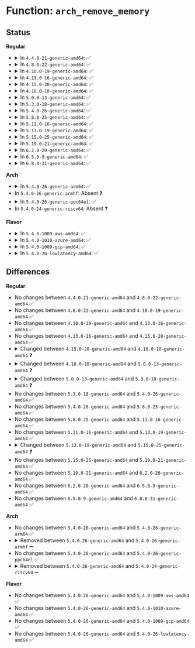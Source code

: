 # Function: <code>arch_remove_memory</code>

## Status
<b>Regular</b>
<ul>
<li>
<details>
<summary>In <code>4.4.0-21-generic-amd64</code>: ✅</summary>

```c
int arch_remove_memory(u64 start, u64 size)
```

```json
{
  "name": "arch_remove_memory",
  "collision_type": "Unique Global",
  "inline_type": "No",
  "funcs": [
    {
      "addr": 18446744071587335424,
      "name": "arch_remove_memory",
      "external": true,
      "loc": "arch/x86/mm/init_64.c:1017",
      "file": "arch/x86/mm/init_64.c",
      "inline": "seen, unknown",
      "caller_inline": [],
      "caller_func": [
        "kernel/memremap.c:devm_memremap_pages_release",
        "mm/memory_hotplug.c:remove_memory"
      ]
    }
  ],
  "symbols": [
    {
      "addr": 18446744071587335424,
      "name": "arch_remove_memory",
      "section": ".text",
      "bind": "STB_GLOBAL",
      "size": 191
    }
  ]
}
```
</details>
</li>
<li>
<details>
<summary>In <code>4.8.0-22-generic-amd64</code>: ✅</summary>

```c
int arch_remove_memory(u64 start, u64 size)
```

```json
{
  "name": "arch_remove_memory",
  "collision_type": "Unique Global",
  "inline_type": "No",
  "funcs": [
    {
      "addr": 18446744071587833824,
      "name": "arch_remove_memory",
      "external": true,
      "loc": "arch/x86/mm/init_64.c:959",
      "file": "arch/x86/mm/init_64.c",
      "inline": "seen, unknown",
      "caller_inline": [],
      "caller_func": [
        "kernel/memremap.c:devm_memremap_pages_release",
        "mm/memory_hotplug.c:remove_memory"
      ]
    }
  ],
  "symbols": [
    {
      "addr": 18446744071587833824,
      "name": "arch_remove_memory",
      "section": ".text",
      "bind": "STB_GLOBAL",
      "size": 217
    }
  ]
}
```
</details>
</li>
<li>
<details>
<summary>In <code>4.10.0-19-generic-amd64</code>: ✅</summary>

```c
int arch_remove_memory(u64 start, u64 size)
```

```json
{
  "name": "arch_remove_memory",
  "collision_type": "Unique Global",
  "inline_type": "No",
  "funcs": [
    {
      "addr": 18446744071588049200,
      "name": "arch_remove_memory",
      "external": true,
      "loc": "arch/x86/mm/init_64.c:949",
      "file": "arch/x86/mm/init_64.c",
      "inline": "seen, unknown",
      "caller_inline": [],
      "caller_func": [
        "kernel/memremap.c:devm_memremap_pages_release",
        "mm/memory_hotplug.c:remove_memory"
      ]
    }
  ],
  "symbols": [
    {
      "addr": 18446744071588049200,
      "name": "arch_remove_memory",
      "section": ".text",
      "bind": "STB_GLOBAL",
      "size": 211
    }
  ]
}
```
</details>
</li>
<li>
<details>
<summary>In <code>4.13.0-16-generic-amd64</code>: ✅</summary>

```c
int arch_remove_memory(u64 start, u64 size)
```

```json
{
  "name": "arch_remove_memory",
  "collision_type": "Unique Global",
  "inline_type": "No",
  "funcs": [
    {
      "addr": 18446744071588276384,
      "name": "arch_remove_memory",
      "external": true,
      "loc": "arch/x86/mm/init_64.c:1127",
      "file": "arch/x86/mm/init_64.c",
      "inline": "seen, unknown",
      "caller_inline": [],
      "caller_func": [
        "kernel/memremap.c:devm_memremap_pages_release",
        "mm/memory_hotplug.c:remove_memory"
      ]
    }
  ],
  "symbols": [
    {
      "addr": 18446744071588276384,
      "name": "arch_remove_memory",
      "section": ".text",
      "bind": "STB_GLOBAL",
      "size": 180
    }
  ]
}
```
</details>
</li>
<li>
<details>
<summary>In <code>4.15.0-20-generic-amd64</code>: ✅</summary>

```c
int arch_remove_memory(u64 start, u64 size)
```

```json
{
  "name": "arch_remove_memory",
  "collision_type": "Unique Global",
  "inline_type": "No",
  "funcs": [
    {
      "addr": 18446744071588841936,
      "name": "arch_remove_memory",
      "external": true,
      "loc": "arch/x86/mm/init_64.c:1135",
      "file": "arch/x86/mm/init_64.c",
      "inline": "seen, unknown",
      "caller_inline": [],
      "caller_func": [
        "kernel/memremap.c:devm_memremap_pages_release",
        "mm/memory_hotplug.c:remove_memory",
        "mm/hmm.c:hmm_devmem_release"
      ]
    }
  ],
  "symbols": [
    {
      "addr": 18446744071588841936,
      "name": "arch_remove_memory",
      "section": ".text",
      "bind": "STB_GLOBAL",
      "size": 180
    }
  ]
}
```
</details>
</li>
<li>
<details>
<summary>In <code>4.18.0-10-generic-amd64</code>: ✅</summary>

```c
int arch_remove_memory(u64 start, u64 size, struct vmem_altmap * altmap)
```

```json
{
  "name": "arch_remove_memory",
  "collision_type": "Unique Global",
  "inline_type": "No",
  "funcs": [
    {
      "addr": 18446744071589221152,
      "name": "arch_remove_memory",
      "external": true,
      "loc": "arch/x86/mm/init_64.c:1151",
      "file": "arch/x86/mm/init_64.c",
      "inline": "seen, unknown",
      "caller_inline": [],
      "caller_func": [
        "kernel/memremap.c:devm_memremap_pages_release",
        "mm/memory_hotplug.c:remove_memory",
        "mm/hmm.c:hmm_devmem_release"
      ]
    }
  ],
  "symbols": [
    {
      "addr": 18446744071589221152,
      "name": "arch_remove_memory",
      "section": ".text",
      "bind": "STB_GLOBAL",
      "size": 189
    }
  ]
}
```
</details>
</li>
<li>
<details>
<summary>In <code>5.0.0-13-generic-amd64</code>: ✅</summary>

```c
int arch_remove_memory(int nid, u64 start, u64 size, struct vmem_altmap * altmap)
```

```json
{
  "name": "arch_remove_memory",
  "collision_type": "Unique Global",
  "inline_type": "No",
  "funcs": [
    {
      "addr": 18446744071589463360,
      "name": "arch_remove_memory",
      "external": true,
      "loc": "arch/x86/mm/init_64.c:1144",
      "file": "arch/x86/mm/init_64.c",
      "inline": "seen, unknown",
      "caller_inline": [],
      "caller_func": [
        "kernel/memremap.c:devm_memremap_pages_release",
        "mm/memory_hotplug.c:__remove_memory"
      ]
    }
  ],
  "symbols": [
    {
      "addr": 18446744071589463360,
      "name": "arch_remove_memory",
      "section": ".text",
      "bind": "STB_GLOBAL",
      "size": 186
    }
  ]
}
```
</details>
</li>
<li>
<details>
<summary>In <code>5.3.0-18-generic-amd64</code>: ✅</summary>

```c
void arch_remove_memory(int nid, u64 start, u64 size, struct vmem_altmap * altmap)
```

```json
{
  "name": "arch_remove_memory",
  "collision_type": "Unique Global",
  "inline_type": "No",
  "funcs": [
    {
      "addr": 18446744071589923567,
      "name": "arch_remove_memory",
      "external": true,
      "loc": "arch/x86/mm/init_64.c:1210",
      "file": "arch/x86/mm/init_64.c",
      "inline": "seen, unknown",
      "caller_inline": [],
      "caller_func": [
        "mm/memory_hotplug.c:try_remove_memory",
        "mm/memory_hotplug.c:add_memory_resource",
        "mm/memremap.c:devm_memremap_pages_release"
      ]
    }
  ],
  "symbols": [
    {
      "addr": 18446744071589923567,
      "name": "arch_remove_memory",
      "section": ".text",
      "bind": "STB_GLOBAL",
      "size": 142
    }
  ]
}
```
</details>
</li>
<li>
<details>
<summary>In <code>5.4.0-26-generic-amd64</code>: ✅</summary>

```c
void arch_remove_memory(int nid, u64 start, u64 size, struct vmem_altmap * altmap)
```

```json
{
  "name": "arch_remove_memory",
  "collision_type": "Unique Global",
  "inline_type": "No",
  "funcs": [
    {
      "addr": 18446744071590149743,
      "name": "arch_remove_memory",
      "external": true,
      "loc": "arch/x86/mm/init_64.c:1210",
      "file": "arch/x86/mm/init_64.c",
      "inline": "seen, unknown",
      "caller_inline": [],
      "caller_func": [
        "mm/memory_hotplug.c:try_remove_memory",
        "mm/memory_hotplug.c:add_memory_resource",
        "mm/memremap.c:memunmap_pages"
      ]
    }
  ],
  "symbols": [
    {
      "addr": 18446744071590149743,
      "name": "arch_remove_memory",
      "section": ".text",
      "bind": "STB_GLOBAL",
      "size": 74
    }
  ]
}
```
</details>
</li>
<li>
<details>
<summary>In <code>5.8.0-25-generic-amd64</code>: ✅</summary>

```c
void arch_remove_memory(int nid, u64 start, u64 size, struct vmem_altmap * altmap)
```

```json
{
  "name": "arch_remove_memory",
  "collision_type": "Unique Global",
  "inline_type": "No",
  "funcs": [
    {
      "addr": 18446744071591168355,
      "name": "arch_remove_memory",
      "external": true,
      "loc": "arch/x86/mm/init_64.c:1218",
      "file": "arch/x86/mm/init_64.c",
      "inline": "seen, unknown",
      "caller_inline": [],
      "caller_func": [
        "mm/memory_hotplug.c:try_remove_memory",
        "mm/memory_hotplug.c:add_memory_resource",
        "mm/memory_hotplug.c:add_memory_resource",
        "mm/memremap.c:memunmap_pages"
      ]
    }
  ],
  "symbols": [
    {
      "addr": 18446744071591168355,
      "name": "arch_remove_memory",
      "section": ".text",
      "bind": "STB_GLOBAL",
      "size": 80
    }
  ]
}
```
</details>
</li>
<li>
<details>
<summary>In <code>5.11.0-16-generic-amd64</code>: ✅</summary>

```c
void arch_remove_memory(int nid, u64 start, u64 size, struct vmem_altmap * altmap)
```

```json
{
  "name": "arch_remove_memory",
  "collision_type": "Unique Global",
  "inline_type": "No",
  "funcs": [
    {
      "addr": 18446744071591664117,
      "name": "arch_remove_memory",
      "external": true,
      "loc": "arch/x86/mm/init_64.c:1212",
      "file": "arch/x86/mm/init_64.c",
      "inline": "seen, unknown",
      "caller_inline": [],
      "caller_func": [
        "mm/memory_hotplug.c:try_remove_memory",
        "mm/memory_hotplug.c:add_memory_resource",
        "mm/memory_hotplug.c:add_memory_resource",
        "mm/memremap.c:pageunmap_range"
      ]
    }
  ],
  "symbols": [
    {
      "addr": 18446744071591664117,
      "name": "arch_remove_memory",
      "section": ".text",
      "bind": "STB_GLOBAL",
      "size": 80
    }
  ]
}
```
</details>
</li>
<li>
<details>
<summary>In <code>5.13.0-19-generic-amd64</code>: ✅</summary>

```c
void arch_remove_memory(int nid, u64 start, u64 size, struct vmem_altmap * altmap)
```

```json
{
  "name": "arch_remove_memory",
  "collision_type": "Unique Global",
  "inline_type": "No",
  "funcs": [
    {
      "addr": 18446744071591607941,
      "name": "arch_remove_memory",
      "external": true,
      "loc": "arch/x86/mm/init_64.c:1257",
      "file": "arch/x86/mm/init_64.c",
      "inline": "seen, unknown",
      "caller_inline": [],
      "caller_func": [
        "mm/memory_hotplug.c:try_remove_memory",
        "mm/memory_hotplug.c:add_memory_resource",
        "mm/memremap.c:memunmap_pages"
      ]
    }
  ],
  "symbols": [
    {
      "addr": 18446744071591607941,
      "name": "arch_remove_memory",
      "section": ".text",
      "bind": "STB_GLOBAL",
      "size": 80
    }
  ]
}
```
</details>
</li>
<li>
<details>
<summary>In <code>5.15.0-25-generic-amd64</code>: ✅</summary>

```c
void arch_remove_memory(u64 start, u64 size, struct vmem_altmap * altmap)
```

```json
{
  "name": "arch_remove_memory",
  "collision_type": "Unique Global",
  "inline_type": "No",
  "funcs": [
    {
      "addr": 18446744071592781330,
      "name": "arch_remove_memory",
      "external": true,
      "loc": "arch/x86/mm/init_64.c:1258",
      "file": "arch/x86/mm/init_64.c",
      "inline": "seen, unknown",
      "caller_inline": [],
      "caller_func": [
        "mm/memory_hotplug.c:try_remove_memory",
        "mm/memory_hotplug.c:add_memory_resource",
        "mm/memremap.c:memunmap_pages"
      ]
    }
  ],
  "symbols": [
    {
      "addr": 18446744071592781330,
      "name": "arch_remove_memory",
      "section": ".text",
      "bind": "STB_GLOBAL",
      "size": 71
    }
  ]
}
```
</details>
</li>
<li>
<details>
<summary>In <code>5.19.0-21-generic-amd64</code>: ✅</summary>

```c
void arch_remove_memory(u64 start, u64 size, struct vmem_altmap * altmap)
```

```json
{
  "name": "arch_remove_memory",
  "collision_type": "Unique Global",
  "inline_type": "No",
  "funcs": [
    {
      "addr": 18446744071594679434,
      "name": "arch_remove_memory",
      "external": true,
      "loc": "arch/x86/mm/init_64.c:1258",
      "file": "arch/x86/mm/init_64.c",
      "inline": "seen, unknown",
      "caller_inline": [],
      "caller_func": [
        "mm/memory_hotplug.c:try_remove_memory",
        "mm/memory_hotplug.c:add_memory_resource",
        "mm/memremap.c:memunmap_pages"
      ]
    }
  ],
  "symbols": [
    {
      "addr": 18446744071594679434,
      "name": "arch_remove_memory",
      "section": ".text",
      "bind": "STB_GLOBAL",
      "size": 80
    }
  ]
}
```
</details>
</li>
<li>
<details>
<summary>In <code>6.2.0-20-generic-amd64</code>: ✅</summary>

```c
void arch_remove_memory(u64 start, u64 size, struct vmem_altmap * altmap)
```

```json
{
  "name": "arch_remove_memory",
  "collision_type": "Unique Global",
  "inline_type": "No",
  "funcs": [
    {
      "addr": 18446744071596415216,
      "name": "arch_remove_memory",
      "external": true,
      "loc": "arch/x86/mm/init_64.c:1259",
      "file": "arch/x86/mm/init_64.c",
      "inline": "seen, unknown",
      "caller_inline": [],
      "caller_func": [
        "mm/memory_hotplug.c:try_remove_memory",
        "mm/memory_hotplug.c:add_memory_resource",
        "mm/memremap.c:memunmap_pages"
      ]
    }
  ],
  "symbols": [
    {
      "addr": 18446744071596415216,
      "name": "arch_remove_memory",
      "section": ".text",
      "bind": "STB_GLOBAL",
      "size": 80
    }
  ]
}
```
</details>
</li>
<li>
<details>
<summary>In <code>6.5.0-9-generic-amd64</code>: ✅</summary>

```c
void arch_remove_memory(u64 start, u64 size, struct vmem_altmap * altmap)
```

```json
{
  "name": "arch_remove_memory",
  "collision_type": "Unique Global",
  "inline_type": "No",
  "funcs": [
    {
      "addr": 18446744071596955072,
      "name": "arch_remove_memory",
      "external": true,
      "loc": "arch/x86/mm/init_64.c:1259",
      "file": "arch/x86/mm/init_64.c",
      "inline": "seen, unknown",
      "caller_inline": [],
      "caller_func": [
        "mm/memory_hotplug.c:try_remove_memory",
        "mm/memory_hotplug.c:add_memory_resource",
        "mm/memremap.c:memunmap_pages"
      ]
    }
  ],
  "symbols": [
    {
      "addr": 18446744071596955072,
      "name": "arch_remove_memory",
      "section": ".text",
      "bind": "STB_GLOBAL",
      "size": 80
    }
  ]
}
```
</details>
</li>
<li>
<details>
<summary>In <code>6.8.0-31-generic-amd64</code>: ✅</summary>

```c
void arch_remove_memory(u64 start, u64 size, struct vmem_altmap * altmap)
```

```json
{
  "name": "arch_remove_memory",
  "collision_type": "Unique Global",
  "inline_type": "No",
  "funcs": [
    {
      "addr": 18446744071597882592,
      "name": "arch_remove_memory",
      "external": true,
      "loc": "arch/x86/mm/init_64.c:1259",
      "file": "arch/x86/mm/init_64.c",
      "inline": "seen, unknown",
      "caller_inline": [],
      "caller_func": [
        "mm/memory_hotplug.c:try_remove_memory",
        "mm/memory_hotplug.c:add_memory_resource",
        "mm/memory_hotplug.c:create_altmaps_and_memory_blocks",
        "mm/memory_hotplug.c:remove_memory_blocks_and_altmaps",
        "mm/memremap.c:memunmap_pages"
      ]
    }
  ],
  "symbols": [
    {
      "addr": 18446744071597882592,
      "name": "arch_remove_memory",
      "section": ".text",
      "bind": "STB_GLOBAL",
      "size": 80
    }
  ]
}
```
</details>
</li>
</ul>
<b>Arch</b>
<ul>
<li>
<details>
<summary>In <code>5.4.0-26-generic-arm64</code>: ✅</summary>

```c
void arch_remove_memory(int nid, u64 start, u64 size, struct vmem_altmap * altmap)
```

```json
{
  "name": "arch_remove_memory",
  "collision_type": "Unique Global",
  "inline_type": "No",
  "funcs": [
    {
      "addr": 18446603336490350304,
      "name": "arch_remove_memory",
      "external": true,
      "loc": "arch/arm64/mm/mmu.c:1067",
      "file": "arch/arm64/mm/mmu.c",
      "inline": "seen, unknown",
      "caller_inline": [],
      "caller_func": [
        "mm/memory_hotplug.c:add_memory_resource"
      ]
    }
  ],
  "symbols": [
    {
      "addr": 18446603336490350304,
      "name": "arch_remove_memory",
      "section": ".text",
      "bind": "STB_GLOBAL",
      "size": 68
    }
  ]
}
```
</details>
</li>
<li>
In <code>5.4.0-26-generic-armhf</code>: Absent ❓
</li>
<li>
<details>
<summary>In <code>5.4.0-26-generic-ppc64el</code>: ✅</summary>

```c
void arch_remove_memory(int nid, u64 start, u64 size, struct vmem_altmap * altmap)
```

```json
{
  "name": "arch_remove_memory",
  "collision_type": "Unique Global",
  "inline_type": "No",
  "funcs": [
    {
      "addr": 13835058055282718528,
      "name": "arch_remove_memory",
      "external": true,
      "loc": "arch/powerpc/mm/mem.c:150",
      "file": "arch/powerpc/mm/mem.c",
      "inline": "seen, unknown",
      "caller_inline": [],
      "caller_func": [
        "mm/memory_hotplug.c:try_remove_memory",
        "mm/memory_hotplug.c:add_memory_resource",
        "mm/memremap.c:memunmap_pages"
      ]
    }
  ],
  "symbols": [
    {
      "addr": 13835058055282718528,
      "name": "arch_remove_memory",
      "section": ".text",
      "bind": "STB_GLOBAL",
      "size": 204
    }
  ]
}
```
</details>
</li>
<li>
In <code>5.4.0-24-generic-riscv64</code>: Absent ❓
</li>
</ul>
<b>Flavor</b>
<ul>
<li>
<details>
<summary>In <code>5.4.0-1009-aws-amd64</code>: ✅</summary>

```c
void arch_remove_memory(int nid, u64 start, u64 size, struct vmem_altmap * altmap)
```

```json
{
  "name": "arch_remove_memory",
  "collision_type": "Unique Global",
  "inline_type": "No",
  "funcs": [
    {
      "addr": 18446744071589752031,
      "name": "arch_remove_memory",
      "external": true,
      "loc": "arch/x86/mm/init_64.c:1210",
      "file": "arch/x86/mm/init_64.c",
      "inline": "seen, unknown",
      "caller_inline": [],
      "caller_func": [
        "mm/memory_hotplug.c:try_remove_memory",
        "mm/memory_hotplug.c:add_memory_resource",
        "mm/memremap.c:memunmap_pages"
      ]
    }
  ],
  "symbols": [
    {
      "addr": 18446744071589752031,
      "name": "arch_remove_memory",
      "section": ".text",
      "bind": "STB_GLOBAL",
      "size": 74
    }
  ]
}
```
</details>
</li>
<li>
<details>
<summary>In <code>5.4.0-1010-azure-amd64</code>: ✅</summary>

```c
void arch_remove_memory(int nid, u64 start, u64 size, struct vmem_altmap * altmap)
```

```json
{
  "name": "arch_remove_memory",
  "collision_type": "Unique Global",
  "inline_type": "No",
  "funcs": [
    {
      "addr": 18446744071589476255,
      "name": "arch_remove_memory",
      "external": true,
      "loc": "arch/x86/mm/init_64.c:1210",
      "file": "arch/x86/mm/init_64.c",
      "inline": "seen, unknown",
      "caller_inline": [],
      "caller_func": [
        "mm/memory_hotplug.c:try_remove_memory",
        "mm/memory_hotplug.c:add_memory_resource",
        "mm/memremap.c:memunmap_pages"
      ]
    }
  ],
  "symbols": [
    {
      "addr": 18446744071589476255,
      "name": "arch_remove_memory",
      "section": ".text",
      "bind": "STB_GLOBAL",
      "size": 74
    }
  ]
}
```
</details>
</li>
<li>
<details>
<summary>In <code>5.4.0-1009-gcp-amd64</code>: ✅</summary>

```c
void arch_remove_memory(int nid, u64 start, u64 size, struct vmem_altmap * altmap)
```

```json
{
  "name": "arch_remove_memory",
  "collision_type": "Unique Global",
  "inline_type": "No",
  "funcs": [
    {
      "addr": 18446744071590195439,
      "name": "arch_remove_memory",
      "external": true,
      "loc": "arch/x86/mm/init_64.c:1210",
      "file": "arch/x86/mm/init_64.c",
      "inline": "seen, unknown",
      "caller_inline": [],
      "caller_func": [
        "mm/memory_hotplug.c:try_remove_memory",
        "mm/memory_hotplug.c:add_memory_resource",
        "mm/memremap.c:memunmap_pages"
      ]
    }
  ],
  "symbols": [
    {
      "addr": 18446744071590195439,
      "name": "arch_remove_memory",
      "section": ".text",
      "bind": "STB_GLOBAL",
      "size": 74
    }
  ]
}
```
</details>
</li>
<li>
<details>
<summary>In <code>5.4.0-26-lowlatency-amd64</code>: ✅</summary>

```c
void arch_remove_memory(int nid, u64 start, u64 size, struct vmem_altmap * altmap)
```

```json
{
  "name": "arch_remove_memory",
  "collision_type": "Unique Global",
  "inline_type": "No",
  "funcs": [
    {
      "addr": 18446744071590245871,
      "name": "arch_remove_memory",
      "external": true,
      "loc": "arch/x86/mm/init_64.c:1210",
      "file": "arch/x86/mm/init_64.c",
      "inline": "seen, unknown",
      "caller_inline": [],
      "caller_func": [
        "mm/memory_hotplug.c:try_remove_memory",
        "mm/memory_hotplug.c:add_memory_resource",
        "mm/memremap.c:memunmap_pages"
      ]
    }
  ],
  "symbols": [
    {
      "addr": 18446744071590245871,
      "name": "arch_remove_memory",
      "section": ".text",
      "bind": "STB_GLOBAL",
      "size": 74
    }
  ]
}
```
</details>
</li>
</ul>

## Differences
<b>Regular</b>
<ul>
<li>
No changes between <code>4.4.0-21-generic-amd64</code> and <code>4.8.0-22-generic-amd64</code> ✅
</li>
<li>
No changes between <code>4.8.0-22-generic-amd64</code> and <code>4.10.0-19-generic-amd64</code> ✅
</li>
<li>
No changes between <code>4.10.0-19-generic-amd64</code> and <code>4.13.0-16-generic-amd64</code> ✅
</li>
<li>
No changes between <code>4.13.0-16-generic-amd64</code> and <code>4.15.0-20-generic-amd64</code> ✅
</li>
<li>
<details>
<summary>Changed between <code>4.15.0-20-generic-amd64</code> and <code>4.18.0-10-generic-amd64</code> ❓</summary>
<ul>
<li>
<b>Param added. </b>
<code>struct vmem_altmap * altmap</code>
</li>
</ul>
</details>
</li>
<li>
<details>
<summary>Changed between <code>4.18.0-10-generic-amd64</code> and <code>5.0.0-13-generic-amd64</code> ❓</summary>
<ul>
<li>
<b>Param added. </b>
<code>int nid</code>
</li>
<li>
<b>Param reordered. </b>
<code>start, size, altmap</code> ➡️ <code>nid, start, size, altmap</code>
</li>
</ul>
</details>
</li>
<li>
<details>
<summary>Changed between <code>5.0.0-13-generic-amd64</code> and <code>5.3.0-18-generic-amd64</code> ❓</summary>
<ul>
<li>
<b>Return type changed. </b>
<code>int</code> ➡️ <code>void</code>
</li>
</ul>
</details>
</li>
<li>
No changes between <code>5.3.0-18-generic-amd64</code> and <code>5.4.0-26-generic-amd64</code> ✅
</li>
<li>
No changes between <code>5.4.0-26-generic-amd64</code> and <code>5.8.0-25-generic-amd64</code> ✅
</li>
<li>
No changes between <code>5.8.0-25-generic-amd64</code> and <code>5.11.0-16-generic-amd64</code> ✅
</li>
<li>
No changes between <code>5.11.0-16-generic-amd64</code> and <code>5.13.0-19-generic-amd64</code> ✅
</li>
<li>
<details>
<summary>Changed between <code>5.13.0-19-generic-amd64</code> and <code>5.15.0-25-generic-amd64</code> ❓</summary>
<ul>
<li>
<b>Param removed. </b>
<code>int nid</code>
</li>
<li>
<b>Param reordered. </b>
<code>nid, start, size, altmap</code> ➡️ <code>start, size, altmap</code>
</li>
</ul>
</details>
</li>
<li>
No changes between <code>5.15.0-25-generic-amd64</code> and <code>5.19.0-21-generic-amd64</code> ✅
</li>
<li>
No changes between <code>5.19.0-21-generic-amd64</code> and <code>6.2.0-20-generic-amd64</code> ✅
</li>
<li>
No changes between <code>6.2.0-20-generic-amd64</code> and <code>6.5.0-9-generic-amd64</code> ✅
</li>
<li>
No changes between <code>6.5.0-9-generic-amd64</code> and <code>6.8.0-31-generic-amd64</code> ✅
</li>
</ul>
<b>Arch</b>
<ul>
<li>
No changes between <code>5.4.0-26-generic-amd64</code> and <code>5.4.0-26-generic-arm64</code> ✅
</li>
<li>
<details>
<summary>Removed between <code>5.4.0-26-generic-amd64</code> and <code>5.4.0-26-generic-armhf</code> ➖</summary>

```c
void arch_remove_memory(int nid, u64 start, u64 size, struct vmem_altmap * altmap)
```
</details>
</li>
<li>
No changes between <code>5.4.0-26-generic-amd64</code> and <code>5.4.0-26-generic-ppc64el</code> ✅
</li>
<li>
<details>
<summary>Removed between <code>5.4.0-26-generic-amd64</code> and <code>5.4.0-24-generic-riscv64</code> ➖</summary>

```c
void arch_remove_memory(int nid, u64 start, u64 size, struct vmem_altmap * altmap)
```
</details>
</li>
</ul>
<b>Flavor</b>
<ul>
<li>
No changes between <code>5.4.0-26-generic-amd64</code> and <code>5.4.0-1009-aws-amd64</code> ✅
</li>
<li>
No changes between <code>5.4.0-26-generic-amd64</code> and <code>5.4.0-1010-azure-amd64</code> ✅
</li>
<li>
No changes between <code>5.4.0-26-generic-amd64</code> and <code>5.4.0-1009-gcp-amd64</code> ✅
</li>
<li>
No changes between <code>5.4.0-26-generic-amd64</code> and <code>5.4.0-26-lowlatency-amd64</code> ✅
</li>
</ul>
